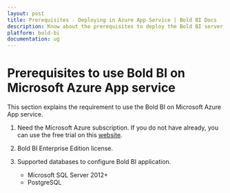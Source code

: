 ```yaml
---
layout: post
title: Prerequisites - Deploying in Azure App Service | Bold BI Docs
description: Know about the prerequisites to deploy the Bold BI server application in Microsoft Azure App service.
platform: bold-bi
documentation: ug
---
```


# Prerequisites to use Bold BI on Microsoft Azure App service

This section explains the requirement to use the Bold BI on Microsoft Azure App service.
1. Need the Microsoft Azure subscription. If you do not have already, you can use the free trial on this [website](https://azure.microsoft.com/en-us/free/).

2. Bold BI Enterprise Edition license.

3. Supported databases to configure Bold BI application.
    
    * Microsoft SQL Server 2012+
    * PostgreSQL